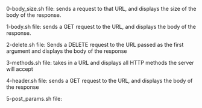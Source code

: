 0-body_size.sh file: sends a request to that URL, and displays the size of the body of the response.

1-body.sh file: sends a GET request to the URL, and displays the body of the response.

2-delete.sh file: Sends a DELETE request to the URL passed as the first argument and displays the body of the response

3-methods.sh file: takes in a URL and displays all HTTP methods the server will accept

4-header.sh file: sends a GET request to the URL, and displays the body of the response

5-post_params.sh file: